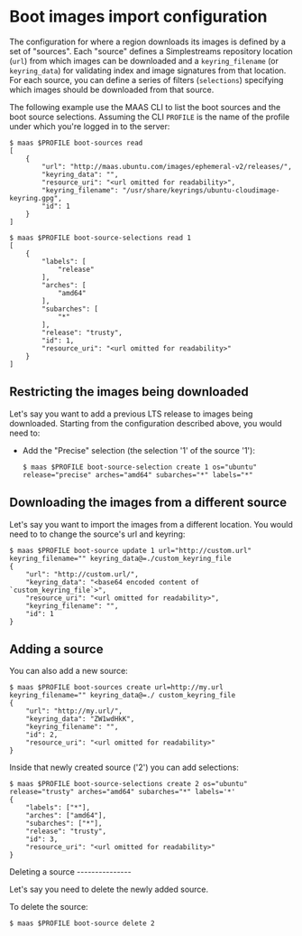 Boot images import configuration
================================

The configuration for where a region downloads its images is defined by a set of "sources". Each "source" defines a Simplestreams repository location (`url`) from which images can be downloaded and a `keyring_filename` (or `keyring_data`) for validating index and image signatures from that location. For each source, you can define a series of filters (`selections`) specifying which images should be downloaded from that source.

The following example use the MAAS CLI to list the boot sources and the boot source selections. Assuming the CLI `PROFILE` is the name of the profile under which you're logged in to the server:

    $ maas $PROFILE boot-sources read
    [
        {
            "url": "http://maas.ubuntu.com/images/ephemeral-v2/releases/",
            "keyring_data": "",
            "resource_uri": "<url omitted for readability>",
            "keyring_filename": "/usr/share/keyrings/ubuntu-cloudimage-keyring.gpg",
            "id": 1
        }
    ]

    $ maas $PROFILE boot-source-selections read 1
    [
        {
            "labels": [
                "release"
            ],
            "arches": [
                "amd64"
            ],
            "subarches": [
                "*"
            ],
            "release": "trusty",
            "id": 1,
            "resource_uri": "<url omitted for readability>"
        }
    ]

Restricting the images being downloaded
---------------------------------------

Let's say you want to add a previous LTS release to images being downloaded. Starting from the configuration described above, you would need to:

-   Add the "Precise" selection (the selection '1' of the source '1'):

        $ maas $PROFILE boot-source-selection create 1 os="ubuntu" release="precise" arches="amd64" subarches="*" labels="*"

Downloading the images from a different source
----------------------------------------------

Let's say you want to import the images from a different location. You would need to to change the source's url and keyring:

    $ maas $PROFILE boot-source update 1 url="http://custom.url" keyring_filename="" keyring_data@=./custom_keyring_file
    {
        "url": "http://custom.url/",
        "keyring_data": "<base64 encoded content of `custom_keyring_file`>",
        "resource_uri": "<url omitted for readability>",
        "keyring_filename": "",
        "id": 1
    }

Adding a source
---------------

You can also add a new source:

    $ maas $PROFILE boot-sources create url=http://my.url keyring_filename="" keyring_data@=./ custom_keyring_file
    {
        "url": "http://my.url/",
        "keyring_data": "ZW1wdHkK",
        "keyring_filename": "",
        "id": 2,
        "resource_uri": "<url omitted for readability>"
    }

Inside that newly created source ('2') you can add selections:

    $ maas $PROFILE boot-source-selections create 2 os="ubuntu" release="trusty" arches="amd64" subarches="*" labels='*'
    {
        "labels": ["*"],
        "arches": ["amd64"],
        "subarches": ["*"],
        "release": "trusty",
        "id": 3,
        "resource_uri": "<url omitted for readability>"
    }

Deleting a source ---------------

Let's say you need to delete the newly added source.

To delete the source:

    $ maas $PROFILE boot-source delete 2
